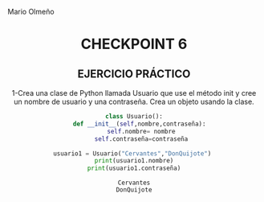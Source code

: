 Mario Olmeño
<div style="text-align:center">
    <h1><strong>CHECKPOINT 6</h1></strong>
</div>

<div style="text-align:center">
    <h2><strong>EJERCICIO PRÁCTICO</strong></h2>

1-Crea una clase de Python llamada Usuario que use el método init y cree un nombre de usuario y una contraseña. Crea un objeto usando la clase.


```python
class Usuario():
   def __init__(self,nombre,contraseña):
    self.nombre= nombre
    self.contraseña=contraseña

usuario1 = Usuario("Cervantes","DonQuijote") 
print(usuario1.nombre)
print(usuario1.contraseña)
```

    Cervantes
    DonQuijote
    
